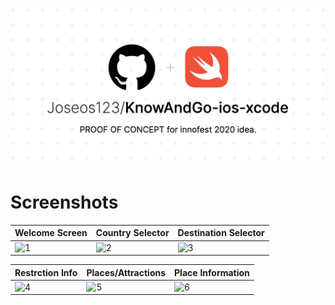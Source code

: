 ![KnowAndGo-ios-xcode](https://raw.githubusercontent.com/Joseos123/KnowAndGo/main/App%20Screenshots/KnowAndGo.png)

# Screenshots

| Welcome Screen | Country Selector | Destination Selector |
| -------------------- | -------------------- | -------------------- |
| ![1](https://raw.githubusercontent.com/Joseos123/KnowAndGo-ios-xcode/main/App%20Screenshots/01.PNG) | ![2](https://raw.githubusercontent.com/Joseos123/KnowAndGo-ios-xcode/main/App%20Screenshots/2.PNG) | ![3](https://raw.githubusercontent.com/Joseos123/KnowAndGo-ios-xcode/main/App%20Screenshots/3.PNG) |

| Restrction Info | Places/Attractions | Place Information |
| -------------------- | -------------------- | -------------------- |
| ![4](https://raw.githubusercontent.com/Joseos123/KnowAndGo-ios-xcode/main/App%20Screenshots/4.PNG) | ![5](https://raw.githubusercontent.com/Joseos123/KnowAndGo-ios-xcode/main/App%20Screenshots/5.PNG) | ![6](https://raw.githubusercontent.com/Joseos123/KnowAndGo-ios-xcode/main/App%20Screenshots/6.PNG) |
